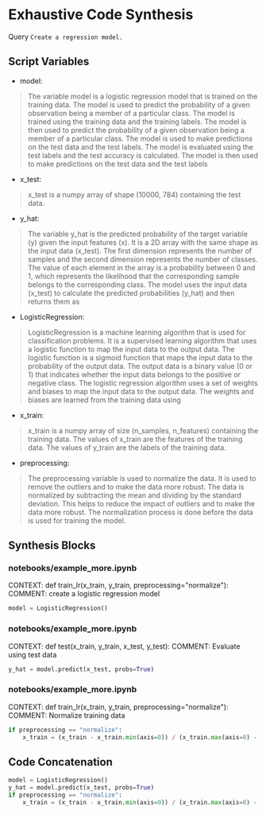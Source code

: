 # Exhaustive Code Synthesis
Query `Create a regression model.`
## Script Variables
- model:<br>
>The variable model is a logistic regression model that is trained on the training data. The model is used to predict the probability of a given observation being a member of a particular class. The model is trained using the training data and the training labels. The model is then used to predict the probability of a given observation being a member of a particular class. The model is used to make predictions on the test data and the test labels. The model is evaluated using the test labels and the test accuracy is calculated. The model is then used to make predictions on the test data and the test labels
- x_test:<br>
>x_test is a numpy array of shape (10000, 784) containing the test data.
- y_hat:<br>
>The variable y_hat is the predicted probability of the target variable (y) given the input features (x). It is a 2D array with the same shape as the input data (x_test). The first dimension represents the number of samples and the second dimension represents the number of classes. The value of each element in the array is a probability between 0 and 1, which represents the likelihood that the corresponding sample belongs to the corresponding class. The model uses the input data (x_test) to calculate the predicted probabilities (y_hat) and then returns them as
- LogisticRegression:<br>
>LogisticRegression is a machine learning algorithm that is used for classification problems. It is a supervised learning algorithm that uses a logistic function to map the input data to the output data. The logistic function is a sigmoid function that maps the input data to the probability of the output data. The output data is a binary value (0 or 1) that indicates whether the input data belongs to the positive or negative class. The logistic regression algorithm uses a set of weights and biases to map the input data to the output data. The weights and biases are learned from the training data using
- x_train:<br>
>x_train is a numpy array of size (n_samples, n_features) containing the training data. The values of x_train are the features of the training data. The values of y_train are the labels of the training data.
- preprocessing:<br>
>The preprocessing variable is used to normalize the data. It is used to remove the outliers and to make the data more robust. The data is normalized by subtracting the mean and dividing by the standard deviation. This helps to reduce the impact of outliers and to make the data more robust. The normalization process is done before the data is used for training the model.
## Synthesis Blocks
### notebooks/example_more.ipynb
CONTEXT: def train_lr(x_train, y_train, preprocessing="normalize"): COMMENT: create a logistic regression model
```python
model = LogisticRegression()
```

### notebooks/example_more.ipynb
CONTEXT: def test(x_train, y_train, x_test, y_test): COMMENT: Evaluate using test data
```python
y_hat = model.predict(x_test, probs=True)
```

### notebooks/example_more.ipynb
CONTEXT: def train_lr(x_train, y_train, preprocessing="normalize"): COMMENT: Normalize training data
```python
if preprocessing == "normalize":
    x_train = (x_train - x_train.min(axis=0)) / (x_train.max(axis=0) - x_train.min(axis=0))
```

## Code Concatenation
```python
model = LogisticRegression()
y_hat = model.predict(x_test, probs=True)
if preprocessing == "normalize":
    x_train = (x_train - x_train.min(axis=0)) / (x_train.max(axis=0) - x_train.min(axis=0))
```
